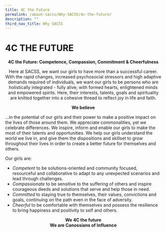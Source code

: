 ```yaml
---
title: 4C the Future
permalink: /about-sacss/Why-SACSS/4c-the-future/
description: ""
third_nav_title: Why SACSS
---
```

# 4C THE FUTURE
<p style="text-align: center;"> <b>4C the Future: Competence, Compassion, Commitment & Cheerfulness</b></p>

<p style="text-align: center;"> Here at SACSS, we want our girls to have more than a successful career. With the rapid changes, increased psychosocial stressors and high adaptive demands required of individuals, we want our girls to be persons who are holistically integrated - fully alive; with formed hearts, enlightened minds and empowered spirits. Here, their interests, talents, goals and spirituality are knitted together into a cohesive thread to reflect joy in life and faith. </p>



<p style="text-align: center;"> <b>We believe</b></p>

…in the potential of our girls and their power to make a positive impact on the lives of those around them. We appreciate commonalities, yet we celebrate differences. We inspire, inform and enable our girls to make the most of their talents and opportunities. We help our girls understand the world we live in, and give them the dispositions and skillset to grow throughout their lives in order to create a better future for themselves and others.

Our girls are:

*   _Competent_ to be solutions-oriented and community focused, resourceful and collaborative to adapt to any unexpected scenarios and lead through challenges.
*   _Compassionate_ to be sensitive to the suffering of others and inspire courageous deeds and solutions that serve and help those in need.
*   _Committed_ to staying true to themselves, their values, convictions and goals, continuing on the path even in the face of adversity.
*   _Cheerful_ to be comfortable with themselves and possess the resilience to bring happiness and positivity to self and others.

<p style="text-align: center;"> <b>We 4C the future <br> We are Canossians of Influence  </b></p>